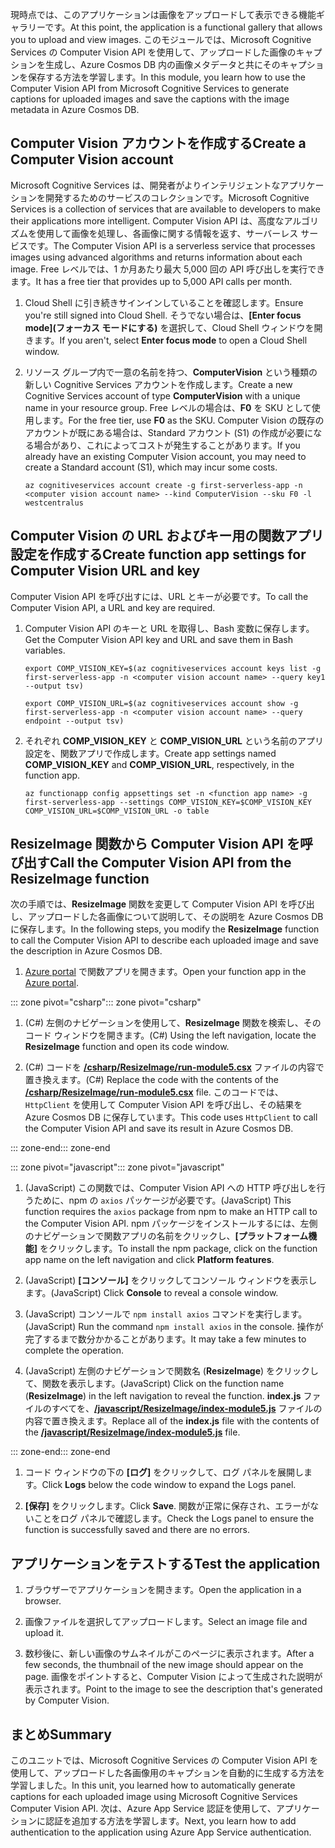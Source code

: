 <span data-ttu-id="6d4eb-101">現時点では、このアプリケーションは画像をアップロードして表示できる機能ギャラリーです。</span><span class="sxs-lookup"><span data-stu-id="6d4eb-101">At this point, the application is a functional gallery that allows you to upload and view images.</span></span> <span data-ttu-id="6d4eb-102">このモジュールでは、Microsoft Cognitive Services の Computer Vision API を使用して、アップロードした画像のキャプションを生成し、Azure Cosmos DB 内の画像メタデータと共にそのキャプションを保存する方法を学習します。</span><span class="sxs-lookup"><span data-stu-id="6d4eb-102">In this module, you learn how to use the Computer Vision API from Microsoft Cognitive Services to generate captions for uploaded images and save the captions with the image metadata in Azure Cosmos DB.</span></span>

## <a name="create-a-computer-vision-account"></a><span data-ttu-id="6d4eb-103">Computer Vision アカウントを作成する</span><span class="sxs-lookup"><span data-stu-id="6d4eb-103">Create a Computer Vision account</span></span>

<span data-ttu-id="6d4eb-104">Microsoft Cognitive Services は、開発者がよりインテリジェントなアプリケーションを開発するためのサービスのコレクションです。</span><span class="sxs-lookup"><span data-stu-id="6d4eb-104">Microsoft Cognitive Services is a collection of services that are available to developers to make their applications more intelligent.</span></span> <span data-ttu-id="6d4eb-105">Computer Vision API は、高度なアルゴリズムを使用して画像を処理し、各画像に関する情報を返す、サーバーレス サービスです。</span><span class="sxs-lookup"><span data-stu-id="6d4eb-105">The Computer Vision API is a serverless service that processes images using advanced algorithms and returns information about each image.</span></span> <span data-ttu-id="6d4eb-106">Free レベルでは、1 か月あたり最大 5,000 回の API 呼び出しを実行できます。</span><span class="sxs-lookup"><span data-stu-id="6d4eb-106">It has a free tier that provides up to 5,000 API calls per month.</span></span>

1. <span data-ttu-id="6d4eb-107">Cloud Shell に引き続きサインインしていることを確認します。</span><span class="sxs-lookup"><span data-stu-id="6d4eb-107">Ensure you're still signed into Cloud Shell.</span></span> <span data-ttu-id="6d4eb-108">そうでない場合は、**[Enter focus mode]\(フォーカス モードにする\)** を選択して、Cloud Shell ウィンドウを開きます。</span><span class="sxs-lookup"><span data-stu-id="6d4eb-108">If you aren't, select **Enter focus mode** to open a Cloud Shell window.</span></span> 

1. <span data-ttu-id="6d4eb-109">リソース グループ内で一意の名前を持つ、**ComputerVision** という種類の新しい Cognitive Services アカウントを作成します。</span><span class="sxs-lookup"><span data-stu-id="6d4eb-109">Create a new Cognitive Services account of type **ComputerVision** with a unique name in your resource group.</span></span> <span data-ttu-id="6d4eb-110">Free レベルの場合は、**F0** を SKU として使用します。</span><span class="sxs-lookup"><span data-stu-id="6d4eb-110">For the free tier, use **F0** as the SKU.</span></span> <span data-ttu-id="6d4eb-111">Computer Vision の既存のアカウントが既にある場合は、Standard アカウント (S1) の作成が必要になる場合があり、これによってコストが発生することがあります。</span><span class="sxs-lookup"><span data-stu-id="6d4eb-111">If you already have an existing Computer Vision account, you may need to create a Standard account (S1), which may incur some costs.</span></span>

    ```azurecli
    az cognitiveservices account create -g first-serverless-app -n <computer vision account name> --kind ComputerVision --sku F0 -l westcentralus
    ```


## <a name="create-function-app-settings-for-computer-vision-url-and-key"></a><span data-ttu-id="6d4eb-112">Computer Vision の URL およびキー用の関数アプリ設定を作成する</span><span class="sxs-lookup"><span data-stu-id="6d4eb-112">Create function app settings for Computer Vision URL and key</span></span>

<span data-ttu-id="6d4eb-113">Computer Vision API を呼び出すには、URL とキーが必要です。</span><span class="sxs-lookup"><span data-stu-id="6d4eb-113">To call the Computer Vision API, a URL and key are required.</span></span>

1. <span data-ttu-id="6d4eb-114">Computer Vision API のキーと URL を取得し、Bash 変数に保存します。</span><span class="sxs-lookup"><span data-stu-id="6d4eb-114">Get the Computer Vision API key and URL and save them in Bash variables.</span></span>

    ```azurecli
    export COMP_VISION_KEY=$(az cognitiveservices account keys list -g first-serverless-app -n <computer vision account name> --query key1 --output tsv)
    ```
    ```azurecli
    export COMP_VISION_URL=$(az cognitiveservices account show -g first-serverless-app -n <computer vision account name> --query endpoint --output tsv)
    ```

1. <span data-ttu-id="6d4eb-115">それぞれ **COMP_VISION_KEY** と **COMP_VISION_URL** という名前のアプリ設定を、関数アプリで作成します。</span><span class="sxs-lookup"><span data-stu-id="6d4eb-115">Create app settings named **COMP_VISION_KEY** and **COMP_VISION_URL**, respectively, in the function app.</span></span>

    ```azurecli
    az functionapp config appsettings set -n <function app name> -g first-serverless-app --settings COMP_VISION_KEY=$COMP_VISION_KEY COMP_VISION_URL=$COMP_VISION_URL -o table
    ```

## <a name="call-the-computer-vision-api-from-the-resizeimage-function"></a><span data-ttu-id="6d4eb-116">ResizeImage 関数から Computer Vision API を呼び出す</span><span class="sxs-lookup"><span data-stu-id="6d4eb-116">Call the Computer Vision API from the ResizeImage function</span></span>

<span data-ttu-id="6d4eb-117">次の手順では、**ResizeImage** 関数を変更して Computer Vision API を呼び出し、アップロードした各画像について説明して、その説明を Azure Cosmos DB に保存します。</span><span class="sxs-lookup"><span data-stu-id="6d4eb-117">In the following steps, you modify the **ResizeImage** function to call the Computer Vision API to describe each uploaded image and save the description in Azure Cosmos DB.</span></span>

1. <span data-ttu-id="6d4eb-118">[Azure portal](https://portal.azure.com/?azure-portal=true) で関数アプリを開きます。</span><span class="sxs-lookup"><span data-stu-id="6d4eb-118">Open your function app in the [Azure portal](https://portal.azure.com/?azure-portal=true).</span></span>

<span data-ttu-id="6d4eb-119">::: zone pivot="csharp"</span><span class="sxs-lookup"><span data-stu-id="6d4eb-119">::: zone pivot="csharp"</span></span>
1. <span data-ttu-id="6d4eb-120">(C#) 左側のナビゲーションを使用して、**ResizeImage** 関数を検索し、そのコード ウィンドウを開きます。</span><span class="sxs-lookup"><span data-stu-id="6d4eb-120">(C#) Using the left navigation, locate the **ResizeImage** function and open its code window.</span></span>

1. <span data-ttu-id="6d4eb-121">(C#) コードを [**/csharp/ResizeImage/run-module5.csx**](https://raw.githubusercontent.com/Azure-Samples/functions-first-serverless-web-application/master/csharp/ResizeImage/run-module5.csx) ファイルの内容で置き換えます。</span><span class="sxs-lookup"><span data-stu-id="6d4eb-121">(C#) Replace the code with the contents of the [**/csharp/ResizeImage/run-module5.csx**](https://raw.githubusercontent.com/Azure-Samples/functions-first-serverless-web-application/master/csharp/ResizeImage/run-module5.csx) file.</span></span> <span data-ttu-id="6d4eb-122">このコードでは、`HttpClient` を使用して Computer Vision API を呼び出し、その結果を Azure Cosmos DB に保存しています。</span><span class="sxs-lookup"><span data-stu-id="6d4eb-122">This code uses `HttpClient` to call the Computer Vision API and save its result in Azure Cosmos DB.</span></span>

<span data-ttu-id="6d4eb-123">::: zone-end</span><span class="sxs-lookup"><span data-stu-id="6d4eb-123">::: zone-end</span></span>

<span data-ttu-id="6d4eb-124">::: zone pivot="javascript"</span><span class="sxs-lookup"><span data-stu-id="6d4eb-124">::: zone pivot="javascript"</span></span>
1. <span data-ttu-id="6d4eb-125">(JavaScript) この関数では、Computer Vision API への HTTP 呼び出しを行うために、npm の `axios` パッケージが必要です。</span><span class="sxs-lookup"><span data-stu-id="6d4eb-125">(JavaScript) This function requires the `axios` package from npm to make an HTTP call to the Computer Vision API.</span></span> <span data-ttu-id="6d4eb-126">npm パッケージをインストールするには、左側のナビゲーションで関数アプリの名前をクリックし、**[プラットフォーム機能]** をクリックします。</span><span class="sxs-lookup"><span data-stu-id="6d4eb-126">To install the npm package, click on the function app name on the left navigation and click **Platform features**.</span></span>

1. <span data-ttu-id="6d4eb-127">(JavaScript) **[コンソール]** をクリックしてコンソール ウィンドウを表示します。</span><span class="sxs-lookup"><span data-stu-id="6d4eb-127">(JavaScript) Click **Console** to reveal a console window.</span></span>

1. <span data-ttu-id="6d4eb-128">(JavaScript) コンソールで `npm install axios` コマンドを実行します。</span><span class="sxs-lookup"><span data-stu-id="6d4eb-128">(JavaScript) Run the command `npm install axios` in the console.</span></span> <span data-ttu-id="6d4eb-129">操作が完了するまで数分かかることがあります。</span><span class="sxs-lookup"><span data-stu-id="6d4eb-129">It may take a few minutes to complete the operation.</span></span>

1. <span data-ttu-id="6d4eb-130">(JavaScript) 左側のナビゲーションで関数名 (**ResizeImage**) をクリックして、関数を表示します。</span><span class="sxs-lookup"><span data-stu-id="6d4eb-130">(JavaScript) Click on the function name (**ResizeImage**) in the left navigation to reveal the function.</span></span> <span data-ttu-id="6d4eb-131">**index.js** ファイルのすべてを、[**/javascript/ResizeImage/index-module5.js**](https://raw.githubusercontent.com/Azure-Samples/functions-first-serverless-web-application/master/javascript/ResizeImage/index-module5.js) ファイルの内容で置き換えます。</span><span class="sxs-lookup"><span data-stu-id="6d4eb-131">Replace all of the **index.js** file with the contents of the [**/javascript/ResizeImage/index-module5.js**](https://raw.githubusercontent.com/Azure-Samples/functions-first-serverless-web-application/master/javascript/ResizeImage/index-module5.js) file.</span></span>

<span data-ttu-id="6d4eb-132">::: zone-end</span><span class="sxs-lookup"><span data-stu-id="6d4eb-132">::: zone-end</span></span>

1. <span data-ttu-id="6d4eb-133">コード ウィンドウの下の **[ログ]** をクリックして、ログ パネルを展開します。</span><span class="sxs-lookup"><span data-stu-id="6d4eb-133">Click **Logs** below the code window to expand the Logs panel.</span></span>

1. <span data-ttu-id="6d4eb-134">**[保存]** をクリックします。</span><span class="sxs-lookup"><span data-stu-id="6d4eb-134">Click **Save**.</span></span> <span data-ttu-id="6d4eb-135">関数が正常に保存され、エラーがないことをログ パネルで確認します。</span><span class="sxs-lookup"><span data-stu-id="6d4eb-135">Check the Logs panel to ensure the function is successfully saved and there are no errors.</span></span>


## <a name="test-the-application"></a><span data-ttu-id="6d4eb-136">アプリケーションをテストする</span><span class="sxs-lookup"><span data-stu-id="6d4eb-136">Test the application</span></span>

1. <span data-ttu-id="6d4eb-137">ブラウザーでアプリケーションを開きます。</span><span class="sxs-lookup"><span data-stu-id="6d4eb-137">Open the application in a browser.</span></span> 

1. <span data-ttu-id="6d4eb-138">画像ファイルを選択してアップロードします。</span><span class="sxs-lookup"><span data-stu-id="6d4eb-138">Select an image file and upload it.</span></span>

1. <span data-ttu-id="6d4eb-139">数秒後に、新しい画像のサムネイルがこのページに表示されます。</span><span class="sxs-lookup"><span data-stu-id="6d4eb-139">After a few seconds, the thumbnail of the new image should appear on the page.</span></span> <span data-ttu-id="6d4eb-140">画像をポイントすると、Computer Vision によって生成された説明が表示されます。</span><span class="sxs-lookup"><span data-stu-id="6d4eb-140">Point to the image to see the description that's generated by Computer Vision.</span></span>

## <a name="summary"></a><span data-ttu-id="6d4eb-141">まとめ</span><span class="sxs-lookup"><span data-stu-id="6d4eb-141">Summary</span></span>

<span data-ttu-id="6d4eb-142">このユニットでは、Microsoft Cognitive Services の Computer Vision API を使用して、アップロードした各画像用のキャプションを自動的に生成する方法を学習しました。</span><span class="sxs-lookup"><span data-stu-id="6d4eb-142">In this unit, you learned how to automatically generate captions for each uploaded image using Microsoft Cognitive Services Computer Vision API.</span></span> <span data-ttu-id="6d4eb-143">次は、Azure App Service 認証を使用して、アプリケーションに認証を追加する方法を学習します。</span><span class="sxs-lookup"><span data-stu-id="6d4eb-143">Next, you learn how to add authentication to the application using Azure App Service authentication.</span></span>